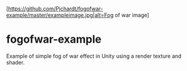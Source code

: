 [https://github.com/Pjchardt/fogofwar-example/master/exampleimage.jpg|alt=Fog of war image]

# fogofwar-example
Example of simple fog of war effect in Unity using a render texture and shader.

